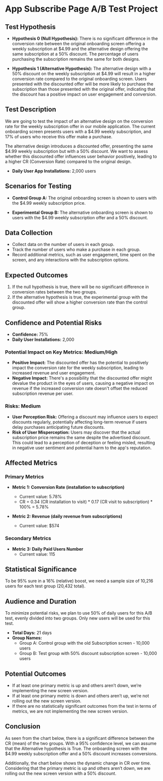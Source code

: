 # App Subscribe Page A/B Test Project

## Test Hypothesis

- **Hypothesis 0 (Null Hypothesis):**
  There is no significant difference in the conversion rate between the original onboarding screen offering a weekly subscription at $4.99 and the alternative design offering the same subscription at a 50% discount. The percentage of users purchasing the subscription remains the same for both designs.

- **Hypothesis 1 (Alternative Hypothesis):**
  The alternative design with a 50% discount on the weekly subscription at $4.99 will result in a higher conversion rate compared to the original onboarding screen. Users presented with the discounted offer will be more likely to purchase the subscription than those presented with the original offer, indicating that the discount has a positive impact on user engagement and conversion.

## Test Description

We are going to test the impact of an alternative design on the conversion rate for the weekly subscription offer in our mobile application. The current onboarding screen presents users with a $4.99 weekly subscription, and 17% of users who receive this offer make a purchase.

The alternative design introduces a discounted offer, presenting the same $4.99 weekly subscription but with a 50% discount. We want to assess whether this discounted offer influences user behavior positively, leading to a higher CR (Conversion Rate) compared to the original design.

- **Daily User App Installations:** 2,000 users

## Scenarios for Testing

- **Control Group A:**
  The original onboarding screen is shown to users with the $4.99 weekly subscription price.

- **Experimental Group B:**
  The alternative onboarding screen is shown to users with the $4.99 weekly subscription offer and a 50% discount.

## Data Collection

- Collect data on the number of users in each group.
- Track the number of users who make a purchase in each group.
- Record additional metrics, such as user engagement, time spent on the screen, and any interactions with the subscription options.

## Expected Outcomes

1. If the null hypothesis is true, there will be no significant difference in conversion rates between the two groups.
2. If the alternative hypothesis is true, the experimental group with the discounted offer will show a higher conversion rate than the control group.

## Confidence and Potential Risks

- **Confidence:** 75%
- **Daily User Installations:** 2,000

### Potential Impact on Key Metrics: Medium/High

- **Positive Impact:** The discounted offer has the potential to positively impact the conversion rate for the weekly subscription, leading to increased revenue and user engagement.
- **Negative Impact:** There's a possibility that the discounted offer might devalue the product in the eyes of users, causing a negative impact on revenue if the increased conversion rate doesn't offset the reduced subscription revenue per user.

### Risks: Medium

- **User Perception Risk:** Offering a discount may influence users to expect discounts regularly, potentially affecting long-term revenue if users delay purchases anticipating future discounts.
- **Risk of User Misperception:** Users may discover that the actual subscription price remains the same despite the advertised discount. This could lead to a perception of deception or feeling misled, resulting in negative user sentiment and potential harm to the app's reputation.

## Affected Metrics

### Primary Metrics

- **Metric 1: Conversion Rate (installation to subscription)**
  - Current value: 5.78%
  - CR = 0.34 (CR installation to visit) * 0.17 (CR visit to subscription) * 100% = 5.78%

- **Metric 2: Revenue (daily revenue from subscriptions)**
  - Current value: $574

### Secondary Metrics

- **Metric 3: Daily Paid Users Number**
  - Current value: 115

## Statistical Significance

To be 95% sure in a 16% (relative) boost, we need a sample size of 10,216 users for each test group (20,432 total).

## Audience and Duration

To minimize potential risks, we plan to use 50% of daily users for this A/B test, evenly divided into two groups. Only new users will be used for this test.

- **Total Days:** 21 days
- **Group Names:**
  - Group A: Control group with the old Subscription screen - 10,000 users
  - Group B: Test group with 50% discount subscription screen - 10,000 users

## Potential Outcomes

- If at least one primary metric is up and others aren’t down, we’re implementing the new screen version.
- If at least one primary metric is down and others aren’t up, we’re not rolling out the new screen version.
- If there are no statistically significant outcomes from the test in terms of metrics, we are not implementing the new screen version.

## Conclusion

As seen from the chart below, there is a significant difference between the CR (mean) of the two groups. With a 95% confidence level, we can assume that the Alternative hypothesis is True. The onboarding screen with the $4.99 weekly subscription offer and a 50% discount increases conversions.

Additionally, the chart below shows the dynamic change in CR over time. Considering that the primary metric is up and others aren’t down, we are rolling out the new screen version with a 50% discount.
